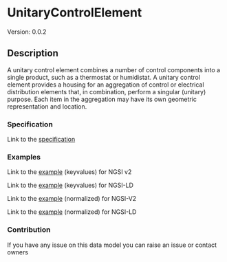 # UnitaryControlElement
Version: 0.0.2

## Description 

A unitary control element combines a number of control components into a single product, such as a thermostat or humidistat.  A unitary control element provides a housing for an aggregation of control or electrical distribution elements that, in combination, perform a singular (unitary) purpose. Each item in the aggregation may have its own geometric representation and location.
### Specification

Link to the [specification](https://github.com/smart-data-models/incubated/SAREF/s4bldg/UnitaryControlElement/doc/spec.md)

### Examples

Link to the [example](https://github.com/smart-data-models/incubated/SAREF/s4bldg/UnitaryControlElement/examples/example.json) (keyvalues) for NGSI v2

Link to the [example](https://github.com/smart-data-models/incubated/SAREF/s4bldg/UnitaryControlElement/examples/example.jsonld) (keyvalues) for NGSI-LD

Link to the [example](https://github.com/smart-data-models/incubated/SAREF/s4bldg/UnitaryControlElement/examples/example-normalized.json) (normalized) for NGSI-V2

Link to the [example](https://github.com/smart-data-models/incubated/SAREF/s4bldg/UnitaryControlElement/examples/example-normalized.jsonld) (normalized) for NGSI-LD
### Contribution

 If you have any issue on this data model you can raise an issue or contact owners
